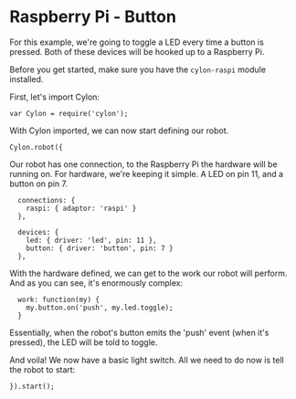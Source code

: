 # Raspberry Pi - Button

For this example, we're going to toggle a LED every time a button is pressed.
Both of these devices will be hooked up to a Raspberry Pi.

Before you get started, make sure you have the `cylon-raspi` module installed.

First, let's import Cylon:

    var Cylon = require('cylon');

With Cylon imported, we can now start defining our robot.

    Cylon.robot({

Our robot has one connection, to the Raspberry Pi the hardware will be running
on. For hardware, we're keeping it simple. A LED on pin 11, and a button on pin
7.

      connections: {
        raspi: { adaptor: 'raspi' }
      },

      devices: {
        led: { driver: 'led', pin: 11 },
        button: { driver: 'button', pin: 7 }
      },

With the hardware defined, we can get to the work our robot will perform. And as
you can see, it's enormously complex:

      work: function(my) {
        my.button.on('push', my.led.toggle);
      }

Essentially, when the robot's button emits the 'push' event (when it's pressed),
the LED will be told to toggle.

And voila! We now have a basic light switch. All we need to do now is tell the
robot to start:

    }).start();
